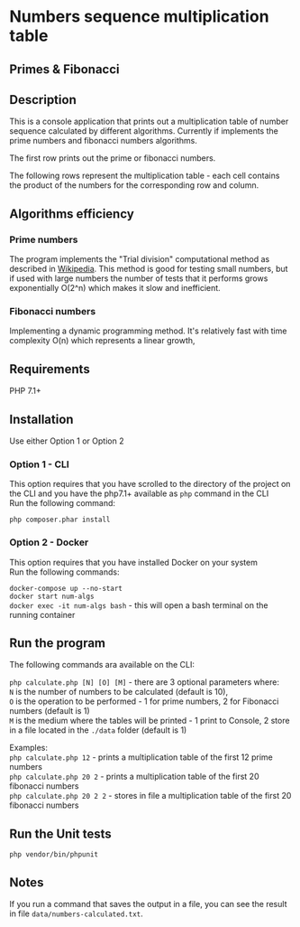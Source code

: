 # Numbers sequence multiplication table 
## Primes & Fibonacci

## Description
This is a console application that prints out a multiplication table of number sequence calculated by different algorithms. 
Currently if implements the prime numbers and fibonacci numbers algorithms.  
  
The first row prints out the prime or fibonacci numbers.
  
The following rows represent the multiplication table - each cell contains the product of the numbers for the corresponding row and column.  

## Algorithms efficiency
### Prime numbers
The program implements the "Trial division" computational method as described in [Wikipedia](https://en.wikipedia.org/wiki/Prime_number#Trial_division). 
This method is good for testing small numbers, but if used with large numbers the number of tests that it performs grows exponentially O(2^n) which makes it slow and inefficient. 
### Fibonacci numbers
Implementing a dynamic programming method. It's relatively fast with time complexity O(n) which represents a linear growth,
## Requirements
PHP 7.1+

## Installation
Use either Option 1 or Option 2  
### Option 1 - CLI
This option requires that you have scrolled to the directory of the project on the CLI and you have the php7.1+ available as `php` command in the CLI  
Run the following command: 
 
 `php composer.phar install`
 
### Option 2 - Docker
This option requires that you have installed Docker on your system  
Run the following commands: 
  
`docker-compose up --no-start`  
`docker start num-algs`  
`docker exec -it num-algs bash` - this will open a bash terminal on the running container
  
## Run the program
The following commands ara available on the CLI:  
  
`php calculate.php [N] [O] [M]` - there are 3 optional parameters where:   
`N` is the number of numbers to be calculated (default is 10),  
`O` is the operation to be performed - 1 for prime numbers, 2 for Fibonacci numbers (default is 1)  
`M` is the medium where the tables will be printed - 1 print to Console, 2 store in a file located in the `./data` folder (default is 1)  
  
Examples:   
`php calculate.php 12` - prints a multiplication table of the first 12 prime numbers  
`php calculate.php 20 2` - prints a multiplication table of the first 20 fibonacci numbers  
`php calculate.php 20 2 2` - stores in file a multiplication table of the first 20 fibonacci numbers

## Run the Unit tests

`php vendor/bin/phpunit`

## Notes
If you run a command that saves the output in a file, you can see the result in file `data/numbers-calculated.txt`.
